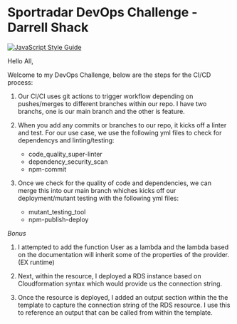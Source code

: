 # Sportradar DevOps Challenge - Darrell Shack

[![JavaScript Style Guide](https://img.shields.io/badge/code_style-standard-brightgreen.svg)](https://standardjs.com)

Hello All,

Welcome to my DevOps Challenge, below are the steps for the CI/CD  process:

1. Our CI/CI uses git actions to trigger workflow depending on pushes/merges to different branches within our repo. I have two branchs, one is our main branch and the other is feature.

2. When you add any commits or branches to our repo, it kicks off a linter and test. For our use case, we use the following yml files to check for dependencys and linting/testing:
    - code_quality_super-linter
    - dependency_security_scan
    - npm-commit

3. Once we check for the quality of code and dependencies, we can merge this into our main branch whiches kicks off our deployment/mutant testing with the following yml files:
    - mutant_testing_tool
    - npm-publish-deploy


*Bonus*

1. I attempted to add the function User as a lambda and the lambda based on the documentation will inherit some of the properties of the provider. (EX runtime)

2. Next, within the resource, I deployed a RDS instance based on Cloudformation syntax which would provide us the connection string.

3. Once the resource is deployed, I added an output section within the the template to capture the connection string of the RDS resource. I use this to reference an output that can be called from within the template.
